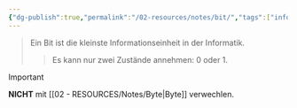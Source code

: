 ```yaml
---
{"dg-publish":true,"permalink":"/02-resources/notes/bit/","tags":["informatik","informatik/netzwerk","mathe/binärzahlen"],"noteIcon":"","updated":"2025-09-10T16:35:09.206+02:00"}
---
```


> Ein Bit ist die kleinste Informationseinheit in der Informatik. 
>> Es kann nur zwei Zustände annehmen: 0 oder 1.

>[!important] 
>**NICHT** mit [[02 - RESOURCES/Notes/Byte\|Byte]] verwechlen.

